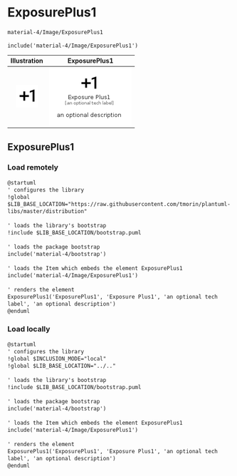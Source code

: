 # ExposurePlus1


```text
material-4/Image/ExposurePlus1
```

```text
include('material-4/Image/ExposurePlus1')
```



| Illustration | ExposurePlus1 |
| :---: | :---: |
| ![illustration for Illustration](../../material-4/Image/ExposurePlus1.png) | ![illustration for ExposurePlus1](../../material-4/Image/ExposurePlus1.Local.png) |




## ExposurePlus1

### Load remotely
```plantuml
@startuml
' configures the library
!global $LIB_BASE_LOCATION="https://raw.githubusercontent.com/tmorin/plantuml-libs/master/distribution"

' loads the library's bootstrap
!include $LIB_BASE_LOCATION/bootstrap.puml

' loads the package bootstrap
include('material-4/bootstrap')

' loads the Item which embeds the element ExposurePlus1
include('material-4/Image/ExposurePlus1')

' renders the element
ExposurePlus1('ExposurePlus1', 'Exposure Plus1', 'an optional tech label', 'an optional description')
@enduml
```

### Load locally
```plantuml
@startuml
' configures the library
!global $INCLUSION_MODE="local"
!global $LIB_BASE_LOCATION="../.."

' loads the library's bootstrap
!include $LIB_BASE_LOCATION/bootstrap.puml

' loads the package bootstrap
include('material-4/bootstrap')

' loads the Item which embeds the element ExposurePlus1
include('material-4/Image/ExposurePlus1')

' renders the element
ExposurePlus1('ExposurePlus1', 'Exposure Plus1', 'an optional tech label', 'an optional description')
@enduml
```

